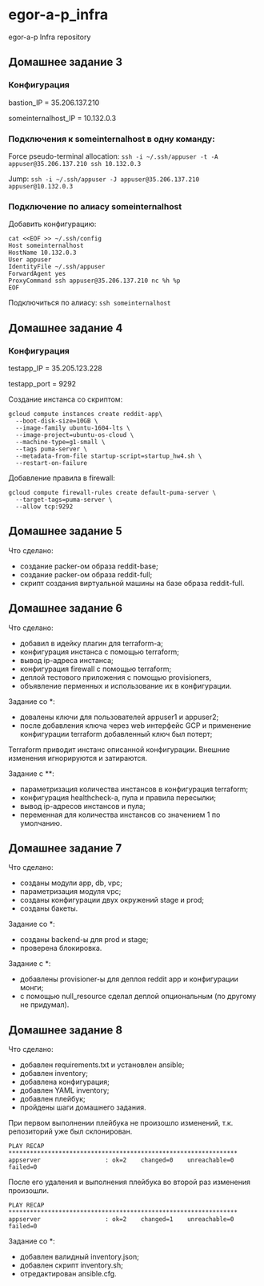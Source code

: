 # egor-a-p_infra
egor-a-p Infra repository

## Домашнее задание 3

### Конфигурация

bastion_IP = 35.206.137.210

someinternalhost_IP = 10.132.0.3

### Подключения к someinternalhost в одну команду:

Force pseudo-terminal allocation:  ```ssh -i ~/.ssh/appuser -t -A appuser@35.206.137.210 ssh 10.132.0.3```

Jump:  ```ssh -i ~/.ssh/appuser -J appuser@35.206.137.210 appuser@10.132.0.3```

### Подключение по алиасу someinternalhost

Добавить конфигурацию:

```
cat <<EOF >> ~/.ssh/config 
Host someinternalhost
HostName 10.132.0.3
User appuser
IdentityFile ~/.ssh/appuser
ForwardAgent yes
ProxyCommand ssh appuser@35.206.137.210 nc %h %p
EOF
```
Подключиться по алиасу: ```ssh someinternalhost```

## Домашнее задание 4

### Конфигурация

testapp_IP = 35.205.123.228

testapp_port = 9292

Создание инстанса со скриптом:

```
gcloud compute instances create reddit-app\
  --boot-disk-size=10GB \
  --image-family ubuntu-1604-lts \
  --image-project=ubuntu-os-cloud \
  --machine-type=g1-small \
  --tags puma-server \
  --metadata-from-file startup-script=startup_hw4.sh \
  --restart-on-failure
```  

Добавление правила в firewall:

```
gcloud compute firewall-rules create default-puma-server \
  --target-tags=puma-server \
  --allow tcp:9292
```

## Домашнее задание 5

Что сделано:

 - создание packer-ом образа reddit-base;
 - создание packer-ом образа reddit-full;
 - скрипт создания виртуальной машины на базе образа reddit-full.
 
 ## Домашнее задание 6
 
Что сделано:
 
 - добавил в идейку плагин для terraform-a;
 - конфигурация инстанса с помощью terraform;
 - вывод ip-адреса инстанса;
 - конфигурация firewall с помощью terraform;
 - деплой тестового приложения с помощью provisioners,
 - объявление перменных и использование их в конфигурации.
 
Задание со *:

 - довалены ключи для пользователей appuser1 и appuser2;
 - после добавления ключа через web интерфейс GCP и применение конфигурации terraform добавленный ключ был потерт;
 
Terraform приводит инстанс описанной конфигурации. Внешние изменения игнорируются и затираются.

Задание с **:

 - параметризация количества инстансов в конфигурация terraform;
 - конфигурация healthcheck-а, пула и правила пересылки;
 - вывод ip-адресов инстансов и пула;
 - переменная для количества инстансов со значением 1 по умолчанию.
 
 ## Домашнее задание 7
 
Что сделано:
 
 - созданы модули app, db, vpc;
 - параметризация модуля vpc;
 - созданы конфигурации двух окружений stage и prod;
 - созданы бакеты.
 
Задание со *:

 - созданы backend-ы для prod и stage;
 - проверена блокировка.
 
Задание с *:

 - добавлены provisioner-ы для деплоя reddit app и конфигурации монги;
 - с помощью null_resource сделал деплой опциональным (по другому не придумал).

 ## Домашнее задание 8

Что сделано:
 
 - добавлен requirements.txt и установлен ansible;
 - добавлен inventory;
 - добавлена конфигурация;
 - добавлен YAML inventory;
 - добавлен плейбук;
 - пройдены шаги домашнего задания.

При первом выполнении плейбука не произошло изменений, т.к. репозиторий уже был склонирован.
```
PLAY RECAP ****************************************************************
appserver                  : ok=2    changed=0    unreachable=0    failed=0 
```
После его удаления и выполнения плейбука во второй раз изменения произошли.
```
PLAY RECAP ****************************************************************
appserver                  : ok=2    changed=1    unreachable=0    failed=0 
```

Задание со *:

 - добавлен валидный inventory.json;
 - добавлен скрипт inventory.sh;
 - отредактирован ansible.cfg.
 
